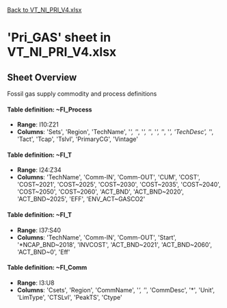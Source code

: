 [Back to VT_NI_PRI_V4.xlsx](README.md)

# 'Pri_GAS' sheet in VT_NI_PRI_V4.xlsx

## Sheet Overview

Fossil gas supply commodity and process definitions

#### Table definition: ~FI_Process
- **Range**: I10:Z21
- **Columns**: 'Sets', 'Region', 'TechName', '*', '*', '*', '*', '*', '*', '*', 'TechDesc', '*', 'Tact', 'Tcap', 'Tslvl', 'PrimaryCG', 'Vintage'

#### Table definition: ~FI_T
- **Range**: I24:Z34
- **Columns**: 'TechName', 'Comm-IN', 'Comm-OUT', 'CUM', 'COST', 'COST\~2021', 'COST\~2025', 'COST\~2030', 'COST\~2035', 'COST\~2040', 'COST\~2050', 'COST\~2060', 'ACT_BND', 'ACT_BND\~2020', 'ACT_BND\~2025', 'EFF', 'ENV_ACT\~GASCO2'

#### Table definition: ~FI_T
- **Range**: I37:S40
- **Columns**: 'TechName', 'Comm-IN', 'Comm-OUT', 'Start', '*NCAP_BND\~2018', 'INVCOST', 'ACT_BND\~2021', 'ACT_BND\~2060', 'ACT_BND\~0', 'Eff'

#### Table definition: ~FI_Comm
- **Range**: I3:U8
- **Columns**: 'Csets', 'Region', 'CommName', '*', '*', 'CommDesc', '*', 'Unit', 'LimType', 'CTSLvl', 'PeakTS', 'Ctype'

